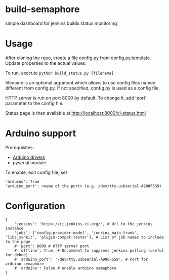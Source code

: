 build-semaphore
===============

simple dashboard for jenkins builds status monitoring

Usage
===============
After cloning the repo, create a file config.py from config.py.template. Update properties to the actual values.

To run, execute 
```python build_status.py [filename]```

filename is an optional argument which allows to use config files named different from config.py. If not specified, config.py is used as a config file. 

HTTP server is run on port 8000 by default. To change it, add 'port' parameter to the config file.

Status page is then available at [http://localhost:8000/ci-status.html](http://localhost:8000/ci-status.html)

Arduino support 
===============
Prerequisites: 
* [Arduino drivers](http://www.ftdichip.com/Drivers/VCP.htm)
* pyserial module

To enable, edit config file, set 
```
'arduino': True
'arduino_port': <name of the port> (e.g. /dev/tty.usbserial-A900F5S9)
```

Configuration
===============
```
{
	'jenkins': 'https://ci.jenkins-ci.org/', # Url to the jenkins instance
	'jobs': ['config-provider-model', 'jenkins_main_trunk', 'libs_svnkit', 'plugin-compat-tester'], # List of job names to include to the page
	# 'port': 8000 # HTTP server port
	# 'offline': True, # Uncomment to suppress jenkins polling (useful for debug)
	# 'arduino_port': '/dev/tty.usbserial-A900F5S9', # Port for arduino semaphore
	# 'arduino': False # enable arduino semaphore
}
```